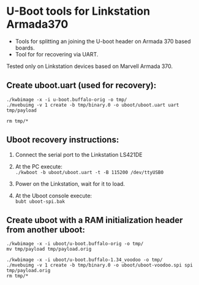 # U-Boot tools for Linkstation Armada370
 * Tools for splitting an joining the U-boot header on Armada 370 based boards.  
 * Tool for for recovering via UART.  

Tested only on Linkstation devices based on Marvell Armada 370.

## Create uboot.uart (used for recovery):
```
./kwbimage -x -i u-boot.buffalo-orig -o tmp/  
./mvebuimg -v 1 create -b tmp/binary.0 -o uboot/uboot.uart uart tmp/payload
```
`rm tmp/*`  

## Uboot recovery instructions:
1. Connect the serial port to the Linkstation LS421DE

2. At the PC execute:  
   `./kwboot -b uboot/uboot.uart -t -B 115200 /dev/ttyUSB0`  

3. Power on the Linkstation, wait for it to load.

4. At the Uboot console execute:  
   `bubt uboot-spi.bak`

## Create uboot with a RAM initialization header from another uboot:
```
./kwbimage -x -i uboot/u-boot.buffalo-orig -o tmp/
mv tmp/payload tmp/payload.orig
```  
`./kwbimage -x -i uboot/u-boot.buffalo-1.34_voodoo -o tmp/`  
`./mvebuimg -v 1 create -b tmp/binary.0 -o uboot/uboot-voodoo.spi spi tmp/payload.orig`  
`rm tmp/*`
